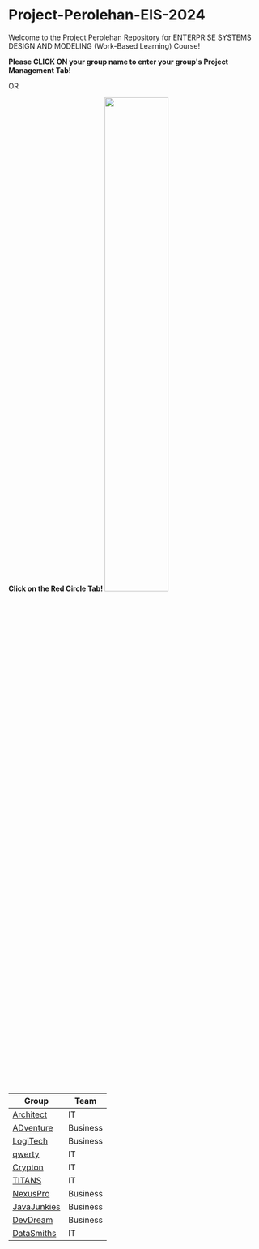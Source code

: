 # Project-Perolehan-EIS-2024
Welcome to the Project Perolehan Repository for ENTERPRISE SYSTEMS DESIGN AND MODELING (Work-Based Learning) Course!

**Please CLICK ON your group name to enter your group's Project Management Tab!**

OR

**Click on the Red Circle Tab!**
<img src="https://github.com/lzy0007/Project-Perolehan-EIS-2024/assets/95710157/cca7f6d1-924a-4ea6-aeb2-5f9b86d059f6" width=50% height=50%>


|Group                          |Team|
|-------------------------------|-|
|<a href="" >Architect</a>|IT|
|<a href="" >ADventure</a>|Business|
|<a href="" >LogiTech</a>|Business|
|<a href="" >qwerty</a>|IT|
|<a href="https://github.com/users/lzy0007/projects/7" >Crypton</a>|IT|
|<a href="" >TITANS</a>|IT|
|<a href="" >NexusPro</a>|Business|
|<a href="" >JavaJunkies</a>|Business|
|<a href="" >DevDream</a>|Business|
|<a href="" >DataSmiths</a>|IT|
